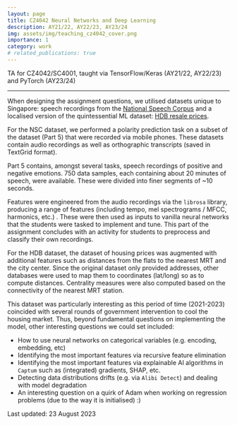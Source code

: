 ```yaml
---
layout: page
title: CZ4042 Neural Networks and Deep Learning
description: AY21/22, AY22/23, AY23/24
img: assets/img/teaching_cz4042_cover.png
importance: 1
category: work
# related_publications: true
---
```


TA for CZ4042/SC4001, taught via TensorFlow/Keras (AY21/22, AY22/23) and PyTorch (AY23/24)

---

When designing the assignment questions, we utilised datasets unique to Singapore: speech recordings from the [National Speech Corpus](https://www.imda.gov.sg/how-we-can-help/national-speech-corpus) and a localised version of the quintessential ML dataset: [HDB resale prices](https://beta.data.gov.sg/collections/189/view).

For the NSC dataset, we performed a polarity prediction task on a subset of the dataset (Part 5) that were recorded via mobile phones. These datasets contain audio recordings as well as orthographic transcripts (saved in TextGrid format).
<!-- Part 3 contains 1000 hours of conversations (from ~500 pairs of local English speakers), ranging from daily life conversations and conversations over ice-breaking games (e.g. Smol talk, Hypothetically Fun). -->
<!-- Since Part 3 did not have labels, we generated labels based on the transcripts. -->
Part 5 contains, amongst several tasks, speech recordings of positive and negative emotions. 750 data samples, each containing about 20 minutes of speech, were available. These were divided into finer segments of ~10 seconds.

Features were engineered from the audio recordings via the `librosa` library, producing a range of features (including tempo, mel spectrograms / MFCC, harmonics, etc.) . These were then used as inputs to vanilla neural networks that the students were tasked to implement and tune. This part of the assignment concludes with an activity for students to preprocess and classify their own recordings. 

For the HDB dataset, the dataset of housing prices was augmented with additional features such as distances from the flats to the nearest MRT and the city center. Since the original dataset only provided addresses, other databases were used to map them to coordinates (lat/long) so as to compute distances. Centrality measures were also computed based on the connectivity of the nearest MRT station. 

This dataset was particularly interesting as this period of time (2021-2023) coincided with several rounds of government intervention to cool the housing market. Thus, beyond fundamental questions on implementing the model, other interesting questions we could set included:
- How to use neural networks on categorical variables (e.g. encoding, embedding, etc)
- Identifying the most important features via recursive feature elimination
- Identifying the most important features via explainable AI algorithms in `Captum` such as (integrated) gradients, SHAP, etc. 
- Detecting data distributions drifts (e.g. via `Alibi Detect`) and dealing with model degradation
- An interesting question on a quirk of Adam when working on regression problems (due to the way it is initialised) :)


Last updated: 23 August 2023
